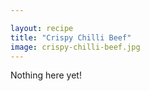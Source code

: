 ```yaml
---

layout: recipe
title: "Crispy Chilli Beef"
image: crispy-chilli-beef.jpg
---
```


Nothing here yet!
